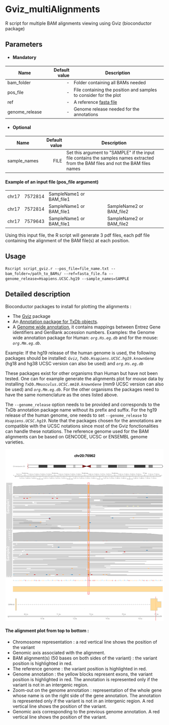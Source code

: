 # Gviz_multiAlignments
R script for multiple BAM alignments viewing using Gviz (bioconductor package)

## Parameters

  * #### Mandatory
  
| Name | Default value | Description |
|-----------|--------------:|-------------|
| bam_folder    |            - | Folder containing all BAMs needed |
| pos_file | - |  File containing the position and samples to consider for the plot |
| ref | - |  A reference [fasta file](https://en.wikipedia.org/wiki/FASTA_format) |
| genome_release | - | Genome release needed for the annotations |

  * #### Optional

| Name | Default value | Description |
|-----------|--------------:|-------------|
| sample_names | FILE | Set this argument to "SAMPLE" if the input file contains the samples names extracted from the BAM files and not the BAM files names |

#### Example of an input file (pos_file argument)
| | | | |
|-----------|--------------|-------------|-----------|
| chr17 | 7572814	| SampleName1 or BAM_file1 |	 |
| chr17	| 7572814	| SampleName1 or BAM_file1	| SampleName2	or BAM_file2 |
| chr17	| 7579643	| SampleName1 or BAM_file1	| SampleName2	or BAM_file2 |

Using this input file, the R script will generate 3 pdf files, each pdf file containing the alignment of the BAM file(s) at each position.  

## Usage
```
Rscript script_gviz.r --pos_file=file_name.txt --bam_folder=/path_to_BAMs/ --ref=fasta_file.fa --genome_release=Hsapiens.UCSC.hg19 --sample_names=SAMPLE
```

## Detailed description

Bioconductor packages to install for plotting the alignments :

- The [Gviz](https://bioconductor.org/packages/release/bioc/html/Gviz.html) package
- An [Annotation package for TxDb objects](http://bioconductor.org/packages/release/BiocViews.html#___TxDb).
- A [Genome wide annotation](https://bioconductor.org/packages/release/BiocViews.html#___OrgDb), it contains mappings between Entrez Gene identifiers and GenBank accession numbers. Examples: the Genome wide annotation package for Human: *`org.Hs.eg.db`* and for the mouse: *`org.Mm.eg.db`*.

Example: If the hg19 release of the human genome is used, the following packages should be installed: *`Gviz`*, *`TxDb.Hsapiens.UCSC.hg19.knownGene`* (hg18 and hg38 UCSC version can also be used) and *`org.Hs.eg.db`*

These packages exist for other organisms than Human but have not been tested. One can for example generate the alignments plot for mouse data by installing *`TxDb.Mmusculus.UCSC.mm10.knownGene`* (mm9 UCSC version can also be used) and *`org.Mm.eg.db`*. For the other organisms the packages need to have the same nomenclature as the ones listed above.

The `--genome_release` option needs to be provided and corresponds to the TxDb annotation package name without its prefix and suffix. For the hg19 release of the human genome, one needs to set `--genome_release` to *`Hsapiens.UCSC.hg19`*.
Note that the packages chosen for the annotations are compatible with the UCSC notations since most of the Gviz fonctionalities can handle these notations. The reference genome used for the BAM alignments can be based on GENCODE, UCSC or ENSEMBL genome varieties.


![Example of an alignment plot](alignmentsPlot.png "Example of an alignment plot")

#### The alignment plot from top to bottom :

- Chromosome representation : a red vertical line shows the position of the variant
- Genomic axis associated with the alignment.
- BAM alignment(s) (50 bases on both sides of the variant) : the variant position is highlighted in red.
- The reference genome : the variant position is highlighted in red.
- Genome annotation : the yellow blocks represent exons, the variant position is highlighted in red. The annotation is represented only if the variant is not in an intergenic region.
- Zoom-out on the genome annotation : representation of the whole gene whose name is on the right side of the gene annotation. The annotation is represented only if the variant is not in an intergenic region. A red vertical line shows the position of the variant. 
- Genomic axis corresponding to the previous genome annotation. A red vertical line shows the position of the variant. 

